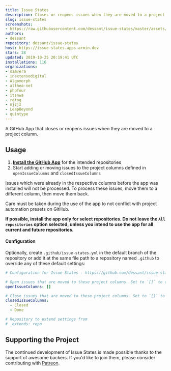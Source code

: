 ```yaml
---
title: Issue States
description: Closes or reopens issues when they are moved to a project column
slug: issue-states
screenshots:
- https://raw.githubusercontent.com/dessant/issue-states/master/assets/screenshot.png
authors:
- dessant
repository: dessant/issue-states
host: https://issue-states.apps.armin.dev
stars: 28
updated: 2019-10-25 20:19:41 UTC
installations: 116
organizations:
- samvera
- inextensodigital
- Algomorph
- althea-net
- phpfour
- itsnwa
- retog
- njzjz
- LeapBeyond
- quintype
---
```


A GitHub App that closes or reopens issues when they are moved to a project column.

## Usage

1. **[Install the GitHub App](https://github.com/apps/issue-states)**
   for the intended repositories
2. Start adding or moving issues to the project columns defined
   in `openIssueColumns` and `closedIssueColumns`

Issues which were already in the respective columns before the app
was installed will not be processed. To process these issues,
move them to a different column, then move them back.

Care must be taken during the use of the app to not conflict
with project automation presets on GitHub.

**If possible, install the app only for select repositories.
Do not leave the `All repositories` option selected, unless you intend
to use the app for all current and future repositories.**

#### Configuration

Optionally, create `.github/issue-states.yml` in the default branch
of the repository or add it at the same file path to a repository
named `.github` to override any of these default settings:

```yaml
# Configuration for Issue States - https://github.com/dessant/issue-states

# Open issues that are moved to these project columns. Set to `[]` to disable
openIssueColumns: []

# Close issues that are moved to these project columns. Set to `[]` to disable
closedIssueColumns:
  - Closed
  - Done

# Repository to extend settings from
# _extends: repo
```

## Supporting the Project

The continued development of Issue States is made possible
thanks to the support of awesome backers. If you'd like to join them,
please consider contributing with [Patreon](https://armin.dev/go/patreon).
